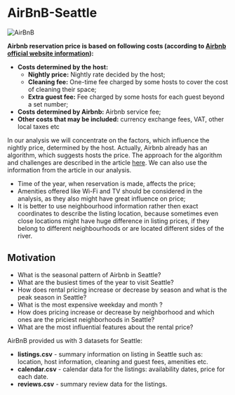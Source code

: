 # AirBnB-Seattle
![ AirBnB](https://productcharles.com/wp-content/uploads/2015/11/airbnb_logo_detail.png)

**Airbnb reservation price is based on following costs (according to [Airbnb official website information](https://www.airbnb.co.in/help/article/125/how-is-the-price-determined-for-my-reservation?locale=en&_set_bev_on_new_domain=1593369098_ODJmM2Y0YjZlNjhl)):**

- **Costs determined by the host:**
  - **Nightly price:** Nightly rate decided by the host;
  - **Cleaning fee:** One-time fee charged by some hosts to cover the cost of cleaning their space;
  - **Extra guest fee:** Fee charged by some hosts for each guest beyond a set number;
- **Costs determined by Airbnb:** Airbnb service fee;
- **Other costs that may be included:** currency exchange fees, VAT, other local taxes etc

In our analysis we will concentrate on the factors, which influence the nightly price, determined by the host. Actually, Airbnb already has an algorithm, which suggests hosts the price. The approach for the algorithm and challenges are described in the article [here](https://www.vrmintel.com/inside-airbnbs-algorithm/). We can also use the information from the article in our analysis.

- Time of the year, when reservation is made, affects the price;
- Amenities offered like Wi-Fi and TV should be considered in the analysis, as they also might have great influence on price;
- It is better to use neighbourhood information rather then exact coordinates to describe the listing location, because sometimes even close locations might have huge difference in listing prices, if they belong to different neighbourhoods or are located different sides of the river.

## Motivation
- What is the seasonal pattern of Airbnb in Seattle?
- What are the busiest times of the year to visit Seattle? 
- How does rental pricing increase or decrease by season and what is the peak season in Seattle?
- What is the most expensive weekday and month ?
- How does pricing increase or decrease by neighborhood and which ones are the priciest neighborhoods in Seattle?
- What are the most influential features about the rental price?

AirBnB provided us with 3 datasets for Seattle:

- **listings.csv** - summary information on listing in Seattle such as: location, host information, cleaning and guest fees, amenities etc.
- **calendar.csv** - calendar data for the listings: availability dates, price for each date.
- **reviews.csv** - summary review data for the listings.
